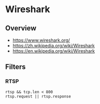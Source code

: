 # Wireshark


## Overview

- https://www.wireshark.org/
- https://zh.wikipedia.org/wiki/Wireshark
- https://en.wikipedia.org/wiki/Wireshark


## Filters

### RTSP

    rtsp && tcp.len < 800
    rtsp.request || rtsp.response
